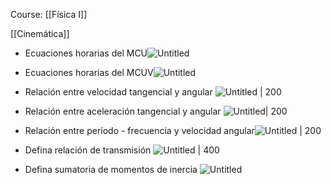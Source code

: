 Course: [[Física I]]

[[Cinemática]]
- Ecuaciones horarias del MCU![Untitled](Images/Física%20Cinemática/Untitled%202.png)

- Ecuaciones horarias del MCUV![Untitled](Images/Física%20Cinemática/Untitled%203.png)

- Relación entre velocidad tangencial y angular ![Untitled | 200](Images/Física%20Cinemática/Untitled%204.png)

- Relación entre aceleración tangencial y angular ![Untitled| 200](Images/Física%20Cinemática/Untitled%205.png)
 
- Relación entre período - frecuencia y velocidad angular![Untitled | 200](Images/Física%20Cinemática/Untitled%206.png)

- Defina relación de transmisión ![Untitled | 400](Images/Física%20Cinemática/Untitled%207.png)

- Defina sumatoria de momentos de inercia    ![Untitled](Images/Física%20Cinemática/Untitled%208.png)